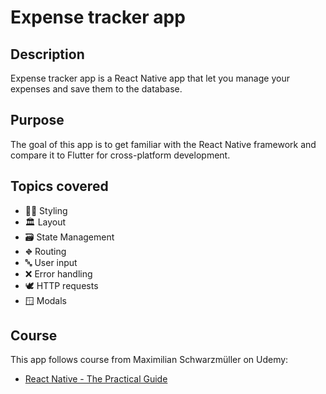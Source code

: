# Expense tracker app

## Description

Expense tracker app is a React Native app that let you manage your expenses and save them to the database.

## Purpose

The goal of this app is to get familiar with the React Native framework and compare it to Flutter for cross-platform
development.

## Topics covered

- 👨‍🎨 Styling
- 🏛️ Layout
- 🗃️ State Management
- ⛖ Routing
- 🔤 User input
- ❌ Error handling
- 🕊️ HTTP requests
- 🪟 Modals

## Course

This app follows course from Maximilian Schwarzmüller on Udemy:

- [React Native - The Practical Guide](https://www.udemy.com/course/react-native-the-practical-guide/)
